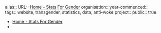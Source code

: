 alias::
URL:: [Home - Stats For Gender](https://statsforgender.org/)
organisation::
year-commenced::
tags:: website, transgender, statistics, data, anti-woke
project::
public:: true
- [Home - Stats For Gender](https://statsforgender.org/)
-